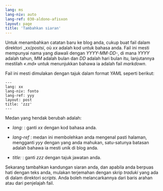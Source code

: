 ```yaml
---
lang: ms
lang-niv: auto
lang-ref: 030-aldono-afisxon
layout: page
title: 'Tambahkan siaran'
---
```



Untuk menambahkan catatan baru ke blog anda, cukup buat fail dalam direktori _xx/_postsi_, où _xx_ adalah kod untuk bahasa anda. Fail ini mesti mempunyai nama yang diawali dengan _YYYY-MM-DD-_, di mana _YYYY_ adalah tahun, _MM_ adalah bulan dan _DD_ adalah hari bulan itu, lanjutannya mestilah _«.md»_ untuk menunjukkan bahawa ia adalah fail _markdown_.

Fail ini mesti dimulakan dengan tajuk dalam format _YAML_ seperti berikut:

```
---
lang: xx
lang-niv: fonto
lang-ref: yyy
layout: post
title: 'zzz'
---
```

Medan yang hendak berubah adalah:

* _lang:_ : ganti _xx_ dengan kod bahasa anda.


* _lang-ref_ : medan ini membolehkan anda mengenal pasti halaman, mengganti _yyy_ dengan yang anda mahukan, satu-satunya batasan adalah bahawa ia mesti unik di blog anda.


* _title:_ : ganti _zzz_ dengan tajuk jawatan anda.



Sekarang tambahkan kandungan siaran anda, dan apabila anda berpuas hati dengan teks anda, mulakan terjemahan dengan skrip _traduki_ yang ada di dalam direktori _scripts_. Anda boleh melancarkannya dari baris arahan atau dari penjelajah fail.
